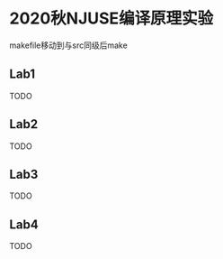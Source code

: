 # 2020秋NJUSE编译原理实验

makefile移动到与src同级后make

## Lab1

TODO

## Lab2

TODO

## Lab3

TODO

## Lab4

TODO

